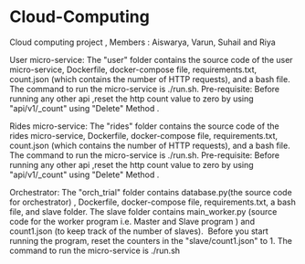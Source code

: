 # Cloud-Computing
Cloud computing project , Members : Aiswarya, Varun, Suhail and Riya

User micro-service:
The "user" folder contains the source code of the user micro-service, Dockerfile, docker-compose file, requirements.txt, count.json (which contains the number of HTTP requests), and a bash file. The command to run the micro-service is ./run.sh. Pre-requisite: Before running any other api ,reset the http count value to zero by using "api/v1/_count" using "Delete" Method  .

Rides micro-service:
The "rides" folder contains the source code of the rides micro-service, Dockerfile, docker-compose file, requirements.txt, count.json (which contains the number of HTTP requests), and a bash file. The command to run the micro-service is ./run.sh. Pre-requisite: Before running any other api ,reset the http count value to zero by using "api/v1/_count" using "Delete" Method .

Orchestrator:
The "orch_trial" folder contains database.py(the source code for orchestrator) , Dockerfile, docker-compose file, requirements.txt, a bash file, and slave folder. The slave folder contains main_worker.py (source code for the worker program i.e. Master and Slave program ) and count1.json (to keep track of the number of slaves).  Before you start running the program, reset the counters in the "slave/count1.json" to 1. The command to run the micro-service is ./run.sh


